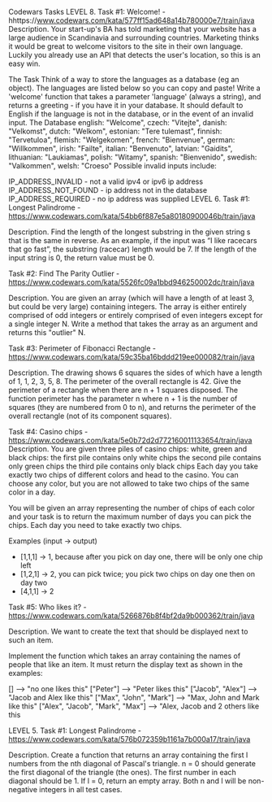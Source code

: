 
Codewars Tasks
LEVEL 8. Task #1: Welcome! - hhttps://www.codewars.com/kata/577ff15ad648a14b780000e7/train/java
Description.
Your start-up's BA has told marketing that your website has a large audience in Scandinavia and surrounding countries. Marketing thinks it would be great to welcome visitors to the site in their own language. Luckily you already use an API that detects the user's location, so this is an easy win.

The Task
Think of a way to store the languages as a database (eg an object). The languages are listed below so you can copy and paste!
Write a 'welcome' function that takes a parameter 'language' (always a string), and returns a greeting - if you have it in your database. It should default to English if the language is not in the database, or in the event of an invalid input.
The Database
english: "Welcome",
czech: "Vitejte",
danish: "Velkomst",
dutch: "Welkom",
estonian: "Tere tulemast",
finnish: "Tervetuloa",
flemish: "Welgekomen",
french: "Bienvenue",
german: "Willkommen",
irish: "Failte",
italian: "Benvenuto",
latvian: "Gaidits",
lithuanian: "Laukiamas",
polish: "Witamy",
spanish: "Bienvenido",
swedish: "Valkommen",
welsh: "Croeso"
Possible invalid inputs include:

IP_ADDRESS_INVALID - not a valid ipv4 or ipv6 ip address
IP_ADDRESS_NOT_FOUND - ip address not in the database
IP_ADDRESS_REQUIRED - no ip address was supplied
LEVEL 6. Task #1: Longest Palindrome - https://www.codewars.com/kata/54bb6f887e5a80180900046b/train/java

Description. Find the length of the longest substring in the given string s that is the same in reverse. As an example, if the input was “I like racecars that go fast”, the substring (racecar) length would be 7. If the length of the input string is 0, the return value must be 0.

Task #2: Find The Parity Outlier - https://www.codewars.com/kata/5526fc09a1bbd946250002dc/train/java

Description. You are given an array (which will have a length of at least 3, but could be very large) containing integers. The array is either entirely comprised of odd integers or entirely comprised of even integers except for a single integer N. Write a method that takes the array as an argument and returns this "outlier" N.

Task #3: Perimeter of Fibonacci Rectangle - https://www.codewars.com/kata/59c35ba16bddd219ee000082/train/java

Description. The drawing shows 6 squares the sides of which have a length of 1, 1, 2, 3, 5, 8. The perimeter of the overall rectangle is 42. Give the perimeter of a rectangle when there are n + 1 squares disposed. The function perimeter has the parameter n where n + 1 is the number of squares (they are numbered from 0 to n), and returns the perimeter of the overall rectangle (not of its component squares).

Task #4: Casino chips - https://www.codewars.com/kata/5e0b72d2d772160011133654/train/java
Description.
You are given three piles of casino chips: white, green and black chips:
the first pile contains only white chips
the second pile contains only green chips
the third pile contains only black chips
Each day you take exactly two chips of different colors and head to the casino. You can choose any color, but you are not allowed to take two chips of the same color in a day.

You will be given an array representing the number of chips of each color and your task is to return the maximum number of days you can pick the chips. Each day you need to take exactly two chips.

Examples (input -> output)
* [1,1,1] -> 1, because after you pick on day one, there will be only one chip left
* [1,2,1] -> 2, you can pick twice; you pick two chips on day one then on day two
* [4,1,1] -> 2

Task #5: Who likes it? - https://www.codewars.com/kata/5266876b8f4bf2da9b000362/train/java

Description. We want to create the text that should be displayed next to such an item.

Implement the function which takes an array containing the names of people that like an item. It must return the display text as shown in the examples:

[]                                -->  "no one likes this"
["Peter"]                         -->  "Peter likes this"
["Jacob", "Alex"]                 -->  "Jacob and Alex like this"
["Max", "John", "Mark"]           -->  "Max, John and Mark like this"
["Alex", "Jacob", "Mark", "Max"]  -->  "Alex, Jacob and 2 others like this

LEVEL 5. Task #1: Longest Palindrome -https://www.codewars.com/kata/576b072359b1161a7b000a17/train/java

Description. Create a function that returns an array containing the first l numbers from the nth diagonal of Pascal's triangle.
n = 0 should generate the first diagonal of the triangle (the ones).
The first number in each diagonal should be 1.
If l = 0, return an empty array.
Both n and l will be non-negative integers in all test cases.
